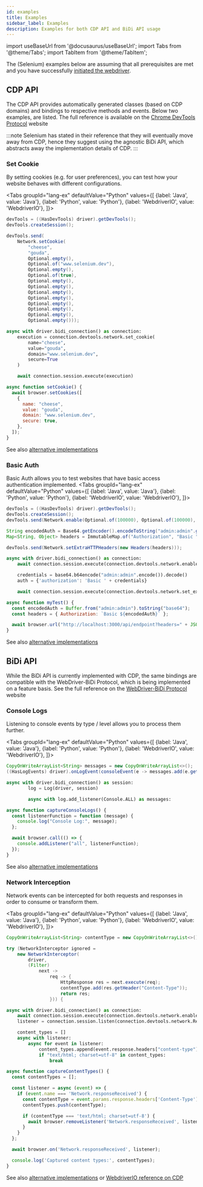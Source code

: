 ```yaml
---
id: examples
title: Examples
sidebar_label: Examples
description: Examples for both CDP API and BiDi API usage
---
```


import useBaseUrl from '@docusaurus/useBaseUrl';
import Tabs from '@theme/Tabs';
import TabItem from '@theme/TabItem';

The (Selenium) examples below are assuming that all prerequisites are met and you have successfully [initiated the webdriver](/web-apps/automated-testing/cdp-bidi/#1-using-selenium).

## CDP API
The CDP API provides automatically generated classes (based on CDP domains) and bindings to respective methods and events.
Below two examples, are listed. The full reference is available on the [Chrome DevTools Protocol](https://chromedevtools.github.io/devtools-protocol/) website

:::note
Selenium has stated in their reference that they will eventually move away from CDP, hence they suggest using the agnostic BiDi API, which abstracts away the implementation details of CDP.
:::

### Set Cookie
By setting cookies (e.g. for user preferences), you can test how your website behaves with different configurations.

<Tabs
groupId="lang-ex"
defaultValue="Python"
values={[
{label: 'Java', value: 'Java'},
{label: 'Python', value: 'Python'},
{label: 'WebdriverIO', value: 'WebdriverIO'},
]}>

<TabItem value="Java">

```java
devTools = ((HasDevTools) driver).getDevTools();
devTools.createSession();

devTools.send(
    Network.setCookie(
        "cheese",
        "gouda",
        Optional.empty(),
        Optional.of("www.selenium.dev"),
        Optional.empty(),
        Optional.of(true),
        Optional.empty(),
        Optional.empty(),
        Optional.empty(),
        Optional.empty(),
        Optional.empty(),
        Optional.empty(),
        Optional.empty(),
        Optional.empty()));
```

</TabItem>
<TabItem value="Python">


```py
async with driver.bidi_connection() as connection:
    execution = connection.devtools.network.set_cookie(
        name="cheese",
        value="gouda",
        domain="www.selenium.dev",
        secure=True
    )

    await connection.session.execute(execution)
```

</TabItem>
<TabItem value="WebdriverIO">

```javascript
async function setCookie() {
  await browser.setCookies([
    {
      name: "cheese",
      value: "gouda",
      domain: "www.selenium.dev",
      secure: true,
    },
  ]);
}
```

</TabItem>
</Tabs>

See also [alternative implementations](https://www.selenium.dev/documentation/webdriver/bidi/cdp/network/#setting-cookies)

### Basic Auth
Basic Auth allows you to test websites that have basic access authentication implemented.
<Tabs
groupId="lang-ex"
defaultValue="Python"
values={[
{label: 'Java', value: 'Java'},
{label: 'Python', value: 'Python'},
{label: 'WebdriverIO', value: 'WebdriverIO'},
]}>

<TabItem value="Java">

```java
devTools = ((HasDevTools) driver).getDevTools();
devTools.createSession();
devTools.send(Network.enable(Optional.of(100000), Optional.of(100000), Optional.of(100000)));

String encodedAuth = Base64.getEncoder().encodeToString("admin:admin".getBytes());
Map<String, Object> headers = ImmutableMap.of("Authorization", "Basic " + encodedAuth);

devTools.send(Network.setExtraHTTPHeaders(new Headers(headers)));
```

</TabItem>
<TabItem value="Python">


```py
async with driver.bidi_connection() as connection:
    await connection.session.execute(connection.devtools.network.enable())

    credentials = base64.b64encode("admin:admin".encode()).decode()
    auth = {'authorization': 'Basic ' + credentials}

    await connection.session.execute(connection.devtools.network.set_extra_http_headers(Headers(auth)))
```

</TabItem>
<TabItem value="WebdriverIO">

```javascript
async function myTest() {
  const encodedAuth = Buffer.from("admin:admin").toString("base64");
  const headers = { Authorization: `Basic ${encodedAuth}` };

  await browser.url("http://localhost:3000/api/endpoint?headers=" + JSON.stringify(headers));
}
```

</TabItem>
</Tabs>

See also [alternative implementations](https://www.selenium.dev/documentation/webdriver/bidi/cdp/network/#basic-authentication)


## BiDi API
While the BiDi API is currently implemented with CDP, the same bindings are compatible with the WebDriver-BiDi Protocol, which is being implemented on a feature basis. See the full reference on the [WebDriver-BiDi Protocol](https://w3c.github.io/webdriver-bidi) website

### Console Logs
Listening to console events by type / level allows you to process them further.

<Tabs
groupId="lang-ex"
defaultValue="Python"
values={[
{label: 'Java', value: 'Java'},
{label: 'Python', value: 'Python'},
{label: 'WebdriverIO', value: 'WebdriverIO'},
]}>

<TabItem value="Java">

```java
CopyOnWriteArrayList<String> messages = new CopyOnWriteArrayList<>();
((HasLogEvents) driver).onLogEvent(consoleEvent(e -> messages.add(e.getMessages().get(0))));
```

</TabItem>
<TabItem value="Python">


```py
async with driver.bidi_connection() as session:
        log = Log(driver, session)

        async with log.add_listener(Console.ALL) as messages:
```

</TabItem>
<TabItem value="WebdriverIO">

```javascript
async function captureConsoleLogs() {
  const listenerFunction = function (message) {
    console.log("Console Log:", message);
  };

  await browser.call(() => {
    console.addListener("all", listenerFunction);
  });
}
```

</TabItem>
</Tabs>

See also [alternative implementations](https://www.selenium.dev/documentation/webdriver/bidi/cdp/logging/#console-logs)

### Network Interception
Network events can be intercepted for both requests and responses in order to consume or transform them.

<Tabs
groupId="lang-ex"
defaultValue="Python"
values={[
{label: 'Java', value: 'Java'},
{label: 'Python', value: 'Python'},
{label: 'WebdriverIO', value: 'WebdriverIO'},
]}>

<TabItem value="Java">

```java
CopyOnWriteArrayList<String> contentType = new CopyOnWriteArrayList<>();

try (NetworkInterceptor ignored =
    new NetworkInterceptor(
        driver,
        (Filter)
            next ->
                req -> {
                    HttpResponse res = next.execute(req);
                    contentType.add(res.getHeader("Content-Type"));
                    return res;
                })) {
```

</TabItem>
<TabItem value="Python">


```py
async with driver.bidi_connection() as connection:
    await connection.session.execute(connection.devtools.network.enable())
    listener = connection.session.listen(connection.devtools.network.ResponseReceived)

    content_types = []
    async with listener:
        async for event in listener:
            content_types.append(event.response.headers["content-type"])
            if "text/html; charset=utf-8" in content_types:
                break
```

</TabItem>
<TabItem value="WebdriverIO">

```javascript
async function captureContentTypes() {
  const contentTypes = [];

  const listener = async (event) => {
    if (event.name === 'Network.responseReceived') {
      const contentType = event.params.response.headers['Content-Type'];
      contentTypes.push(contentType);

      if (contentType === 'text/html; charset=utf-8') {
        await browser.removeListener('Network.responseReceived', listener);
      }
    }
  };

  await browser.on('Network.responseReceived', listener);

  console.log('Captured content types:', contentTypes);
}
```

</TabItem>
</Tabs>

See also [alternative implementations](https://www.selenium.dev/documentation/webdriver/bidi/cdp/network/#network-interception) or [WebdriverIO reference on CDP](https://webdriver.io/docs/devtools-service/#chrome-devtools-access)
